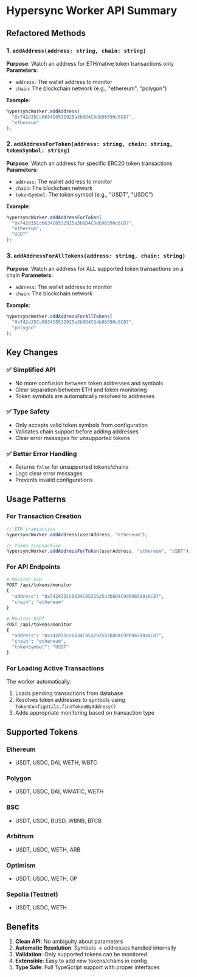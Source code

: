 # Hypersync Worker API Summary

## Refactored Methods

### 1. `addAddress(address: string, chain: string)`

**Purpose**: Watch an address for ETH/native token transactions only
**Parameters**:

- `address`: The wallet address to monitor
- `chain`: The blockchain network (e.g., "ethereum", "polygon")

**Example**:

```typescript
hypersyncWorker.addAddress(
  "0x742d35Cc6634C0532925a3b8D4C9db96590c6C87",
  "ethereum"
);
```

### 2. `addAddressForToken(address: string, chain: string, tokenSymbol: string)`

**Purpose**: Watch an address for specific ERC20 token transactions
**Parameters**:

- `address`: The wallet address to monitor
- `chain`: The blockchain network
- `tokenSymbol`: The token symbol (e.g., "USDT", "USDC")

**Example**:

```typescript
hypersyncWorker.addAddressForToken(
  "0x742d35Cc6634C0532925a3b8D4C9db96590c6C87",
  "ethereum",
  "USDT"
);
```

### 3. `addAddressForAllTokens(address: string, chain: string)`

**Purpose**: Watch an address for ALL supported token transactions on a chain
**Parameters**:

- `address`: The wallet address to monitor
- `chain`: The blockchain network

**Example**:

```typescript
hypersyncWorker.addAddressForAllTokens(
  "0x742d35Cc6634C0532925a3b8D4C9db96590c6C87",
  "polygon"
);
```

## Key Changes

### ✅ **Simplified API**

- No more confusion between token addresses and symbols
- Clear separation between ETH and token monitoring
- Token symbols are automatically resolved to addresses

### ✅ **Type Safety**

- Only accepts valid token symbols from configuration
- Validates chain support before adding addresses
- Clear error messages for unsupported tokens

### ✅ **Better Error Handling**

- Returns `false` for unsupported tokens/chains
- Logs clear error messages
- Prevents invalid configurations

## Usage Patterns

### **For Transaction Creation**

```typescript
// ETH transaction
hypersyncWorker.addAddress(userAddress, "ethereum");

// Token transaction
hypersyncWorker.addAddressForToken(userAddress, "ethereum", "USDT");
```

### **For API Endpoints**

```bash
# Monitor ETH
POST /api/tokens/monitor
{
  "address": "0x742d35Cc6634C0532925a3b8D4C9db96590c6C87",
  "chain": "ethereum"
}

# Monitor USDT
POST /api/tokens/monitor
{
  "address": "0x742d35Cc6634C0532925a3b8D4C9db96590c6C87",
  "chain": "ethereum",
  "tokenSymbol": "USDT"
}
```

### **For Loading Active Transactions**

The worker automatically:

1. Loads pending transactions from database
2. Resolves token addresses to symbols using `TokenConfigUtils.findTokenByAddress()`
3. Adds appropriate monitoring based on transaction type

## Supported Tokens

### **Ethereum**

- USDT, USDC, DAI, WETH, WBTC

### **Polygon**

- USDT, USDC, DAI, WMATIC, WETH

### **BSC**

- USDT, USDC, BUSD, WBNB, BTCB

### **Arbitrum**

- USDT, USDC, WETH, ARB

### **Optimism**

- USDT, USDC, WETH, OP

### **Sepolia (Testnet)**

- USDT, USDC, WETH

## Benefits

1. **Clean API**: No ambiguity about parameters
2. **Automatic Resolution**: Symbols → addresses handled internally
3. **Validation**: Only supported tokens can be monitored
4. **Extensible**: Easy to add new tokens/chains in config
5. **Type Safe**: Full TypeScript support with proper interfaces
